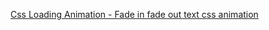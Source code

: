 [Css Loading Animation - Fade in fade out text css animation](https://www.youtube.com/watch?v=u4vYGvHQGWU)